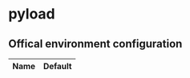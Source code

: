 # pyload

## Offical environment configuration

| Name                     | Default |
|--------------------------|---------|

